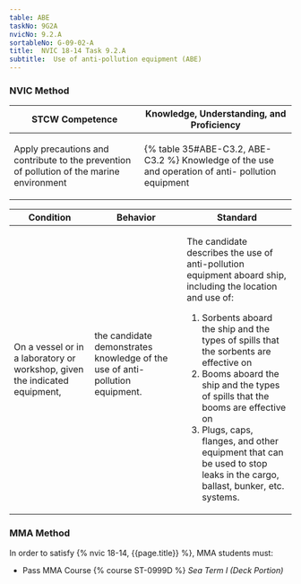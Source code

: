 ```yaml
---
table: ABE
taskNo: 9G2A
nvicNo: 9.2.A 
sortableNo: G-09-02-A
title:  NVIC 18-14 Task 9.2.A 
subtitle:  Use of anti-pollution equipment (ABE)
---
```






### NVIC Method

<a style="display:none;" onclick="togglevisibility('nvic_methods')" >Show NVIC method.</a>

<div id='nvic_methods' class='show'>

<table>
<thead>
<tr>
<th class='forty'> STCW Competence </th>
<th class='sixty'> Knowledge, Understanding, and Proficiency </th>
</tr>
</thead>

<tbody>
<tr><td markdown='1'>

Apply precautions and contribute to the prevention of pollution of the marine environment

</td><td markdown='1'>

{% table 35#ABE-C3.2, ABE-C3.2 %} Knowledge of the use and operation of anti- pollution equipment

</td></tr>


</tbody>
</table>


<table>
<thead>
<tr><th class='twenty'>  Condition </th><th class='twenty'> Behavior </th><th  class='sixty'>Standard </th></tr>
</thead>
<tbody >



<tr><td markdown='1'>

On a vessel or in a laboratory or workshop, given the indicated equipment,

</td><td markdown='1'>

the candidate demonstrates knowledge of the use of anti- pollution equipment.

<br>

<div class="tooltip" markdown='1'>



</div>


</td><td markdown='1'>

The candidate describes the use of anti-pollution equipment aboard ship, including the location and use of: 

1. Sorbents aboard the ship and the types of spills that the sorbents are effective on
2. Booms aboard the ship and the types of spills that the booms are effective on
3. Plugs, caps, flanges, and other equipment that can be used to stop leaks in the cargo, ballast, bunker, etc. systems. 

</td></tr>
</tbody>
</table>
</div>


### MMA Method

In order to satisfy  {% nvic 18-14, {{page.title}}  %}, MMA students must:

* Pass MMA Course {% course ST-0999D %}  *Sea Term I (Deck Portion)*